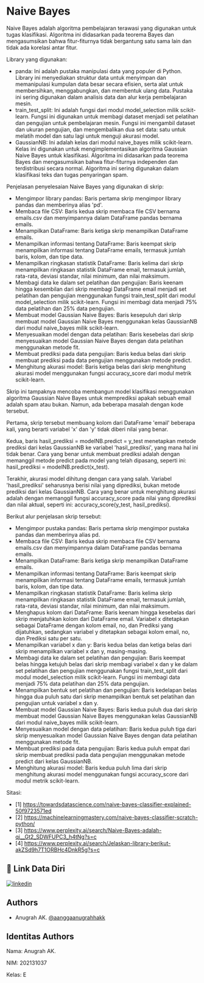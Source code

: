 
# Naive Bayes

Naive Bayes adalah algoritma pembelajaran terawasi yang digunakan untuk tugas klasifikasi. Algoritma ini didasarkan pada teorema Bayes dan mengasumsikan bahwa fitur-fiturnya tidak bergantung satu sama lain dan tidak ada korelasi antar fitur.

Library yang digunakan:
- panda: Ini adalah pustaka manipulasi data yang populer di Python. Library ini menyediakan struktur data untuk menyimpan dan memanipulasi kumpulan data besar secara efisien, serta alat untuk membersihkan, menggabungkan, dan membentuk ulang data. Pustaka ini sering digunakan dalam analisis data dan alur kerja pembelajaran mesin.
- train_test_split: Ini adalah fungsi dari modul model_selection milik scikit-learn. Fungsi ini digunakan untuk membagi dataset menjadi set pelatihan dan pengujian untuk pembelajaran mesin. Fungsi ini mengambil dataset dan ukuran pengujian, dan mengembalikan dua set data: satu untuk melatih model dan satu lagi untuk menguji akurasi model.
- GaussianNB: Ini adalah kelas dari modul naive_bayes milik scikit-learn. Kelas ini digunakan untuk mengimplementasikan algoritma Gaussian Naive Bayes untuk klasifikasi. Algoritma ini didasarkan pada teorema Bayes dan mengasumsikan bahwa fitur-fiturnya independen dan terdistribusi secara normal. Algoritma ini sering digunakan dalam klasifikasi teks dan tugas penyaringan spam.

Penjelasan penyelesaian Naive Bayes yang digunakan di skrip:

- Mengimpor library pandas: Baris pertama skrip mengimpor library pandas dan memberinya alias 'pd'.
- Membaca file CSV: Baris kedua skrip membaca file CSV bernama emails.csv dan menyimpannya dalam DataFrame pandas bernama emails.
- Menampilkan DataFrame: Baris ketiga skrip menampilkan DataFrame emails.
- Menampilkan informasi tentang DataFrame: Baris keempat skrip menampilkan informasi tentang DataFrame emails, termasuk jumlah baris, kolom, dan tipe data.
- Menampilkan ringkasan statistik DataFrame: Baris kelima dari skrip menampilkan ringkasan statistik DataFrame email, termasuk jumlah, rata-rata, deviasi standar, nilai minimum, dan nilai maksimum.
- Membagi data ke dalam set pelatihan dan pengujian: Baris keenam hingga kesembilan dari skrip membagi DataFrame email menjadi set pelatihan dan pengujian menggunakan fungsi train_test_split dari modul model_selection milik scikit-learn. Fungsi ini membagi data menjadi 75% data pelatihan dan 25% data pengujian.
- Membuat model Gaussian Naive Bayes: Baris kesepuluh dari skrip membuat model Gaussian Naive Bayes menggunakan kelas GaussianNB dari modul naive_bayes milik scikit-learn.
- Menyesuaikan model dengan data pelatihan: Baris kesebelas dari skrip menyesuaikan model Gaussian Naive Bayes dengan data pelatihan menggunakan metode fit.
- Membuat prediksi pada data pengujian: Baris kedua belas dari skrip membuat prediksi pada data pengujian menggunakan metode predict.
- Menghitung akurasi model: Baris ketiga belas dari skrip menghitung akurasi model menggunakan fungsi accuracy_score dari modul metrik scikit-learn.

Skrip ini tampaknya mencoba membangun model klasifikasi menggunakan algoritma Gaussian Naive Bayes untuk memprediksi apakah sebuah email adalah spam atau bukan. Namun, ada beberapa masalah dengan kode tersebut.

Pertama, skrip tersebut membuang kolom dari DataFrame 'email' beberapa kali, yang berarti variabel 'x' dan 'y' tidak diberi nilai yang benar.

Kedua, baris hasil_prediksi = modelNB.predict = y_test menetapkan metode prediksi dari kelas GaussianNB ke variabel 'hasil_prediksi', yang mana hal ini tidak benar. Cara yang benar untuk membuat prediksi adalah dengan memanggil metode predict pada model yang telah dipasang, seperti ini: hasil_prediksi = modelNB.predict(x_test).

Terakhir, akurasi model dihitung dengan cara yang salah. Variabel 'hasil_prediksi' seharusnya berisi nilai yang diprediksi, bukan metode prediksi dari kelas GaussianNB. Cara yang benar untuk menghitung akurasi adalah dengan memanggil fungsi accuracy_score pada nilai yang diprediksi dan nilai aktual, seperti ini: accuracy_score(y_test, hasil_prediksi).

Berikut alur penjelasan skrip tersebut:

- Mengimpor pustaka pandas: Baris pertama skrip mengimpor pustaka pandas dan memberinya alias pd.
- Membaca file CSV: Baris kedua skrip membaca file CSV bernama emails.csv dan menyimpannya dalam DataFrame pandas bernama emails.
- Menampilkan DataFrame: Baris ketiga skrip menampilkan DataFrame emails.
- Menampilkan informasi tentang DataFrame: Baris keempat skrip menampilkan informasi tentang DataFrame emails, termasuk jumlah baris, kolom, dan tipe data.
- Menampilkan ringkasan statistik DataFrame: Baris kelima skrip menampilkan ringkasan statistik DataFrame email, termasuk jumlah, rata-rata, deviasi standar, nilai minimum, dan nilai maksimum.
- Menghapus kolom dari DataFrame: Baris keenam hingga kesebelas dari skrip menjatuhkan kolom dari DataFrame email. Variabel x ditetapkan sebagai DataFrame dengan kolom email, no, dan Prediksi yang dijatuhkan, sedangkan variabel y ditetapkan sebagai kolom email, no, dan Prediksi satu per satu.
- Menampilkan variabel x dan y: Baris kedua belas dan ketiga belas dari skrip menampilkan variabel x dan y, masing-masing.
- Membagi data ke dalam set pelatihan dan pengujian: Baris keempat belas hingga ketujuh belas dari skrip membagi variabel x dan y ke dalam set pelatihan dan pengujian menggunakan fungsi train_test_split dari modul model_selection milik scikit-learn. Fungsi ini membagi data menjadi 75% data pelatihan dan 25% data pengujian.
- Menampilkan bentuk set pelatihan dan pengujian: Baris kedelapan belas hingga dua puluh satu dari skrip menampilkan bentuk set pelatihan dan pengujian untuk variabel x dan y.
- Membuat model Gaussian Naive Bayes: Baris kedua puluh dua dari skrip membuat model Gaussian Naive Bayes menggunakan kelas GaussianNB dari modul naive_bayes milik scikit-learn.
- Menyesuaikan model dengan data pelatihan: Baris kedua puluh tiga dari skrip menyesuaikan model Gaussian Naive Bayes dengan data pelatihan menggunakan metode fit.
- Membuat prediksi pada data pengujian: Baris kedua puluh empat dari skrip membuat prediksi pada data pengujian menggunakan metode predict dari kelas GaussianNB.
- Menghitung akurasi model: Baris kedua puluh lima dari skrip menghitung akurasi model menggunakan fungsi accuracy_score dari modul metrik scikit-learn.

Sitasi:
- [1] https://towardsdatascience.com/naive-bayes-classifier-explained-50f9723571ed
- [2] https://machinelearningmastery.com/naive-bayes-classifier-scratch-python/
- [3] https://www.perplexity.ai/search/Naive-Bayes-adalah-qj__Gt2_SDWFUPC3_h4tNg?s=c
- [4] https://www.perplexity.ai/search/Jelaskan-library-berikut-akZSd9h7T1ORBHc4DnkR5g?s=c
## 🔗 Link Data Diri
[![linkedin](https://img.shields.io/badge/linkedin-0A66C2?style=for-the-badge&logo=linkedin&logoColor=white)](https://www.linkedin.com/in/anugrahak)

## Authors

- Anugrah AK. [@aanggaanugrahhakk](https://www.github.com/aanggaanugrahhakk)


## Identitas Authors

Nama: Anugrah AK.

NIM: 202131037

Kelas: E